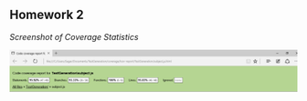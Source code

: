 ## Homework 2

<i>Screenshot of Coverage Statistics</i>

![Check coveragereport.png if image fails to load](https://github.com/SagarGurnani/TestGeneration/blob/master/coveragereport.png)